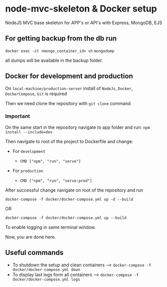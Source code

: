# node-mvc-skeleton & Docker setup
NodeJS MVC base skeleton for APP's or API's with Express, MongoDB, EJS


## For getting backup from the db run

`docker exec -it <mongo_container_id> sh`
`mongodump`

all dumps will be available in the backup folder. 



## Docker for development and production

On `local-machine/production-server` install of `NodeJs`, `Docker`, `DockerCompose`, `Git` is required

Then we need clone the repository with `git clone` command

### Important 

On the same start in the repository navigate to app folder and run:
`npm install --include=dev`

Then navigate to root of the project to Dockerfile and change:

- For `development` 
    - `CMD ["npm", "run", "serve"]`

- For `production` 
    - `CMD ["npm", "run", "serve:prod"]`

After successful change navigate on root of the repository and run

`docker-compose -f docker/docker-compose.yml up -d --build`

OR 

`docker-compose -f docker/docker-compose.yml up --build`

To enable logging in same terminal window.

Now, you are done here.

## Useful commands

- To shutdown the setup and clean containers --> `docker-compose -f docker/docker-compose.yml down`
- To display last logs form all containers --> `docker-compose -f docker/docker-compose.yml logs`